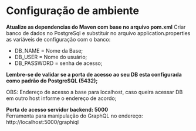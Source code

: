 # Configuração de ambiente

**Atualize as dependencias do Maven com base no arquivo pom.xml**
Criar banco de dados no PostgreSql e substituir no arquivo application.properties as variáveis de configuração com o banco:

* DB_NAME = Nome da Base;
* DB_USER = Nome do usuário;
* DB_PASSWORD = senha de acesso;

**Lembre-se de validar se a porta de acesso ao seu DB esta configurada como padrão do PostgreSQL (5432);**

OBS: Endereço de acesso a base para localhost, caso queira acessar DB em outro host informe o endereço de acordo;

**Porta de acesso servidor backend: 5000**<br>
Ferramenta para manipulação do GraphQL no endereço: http://localhost:5000/graphiql
